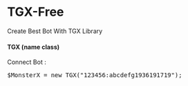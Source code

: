 # TGX-Free
Create Best Bot With TGX Library


<h4>TGX (name class)</h4>


<bold>Connect Bot : </bold>

<pre>$MonsterX = new TGX("123456:abcdefg1936191719"); </pre>
